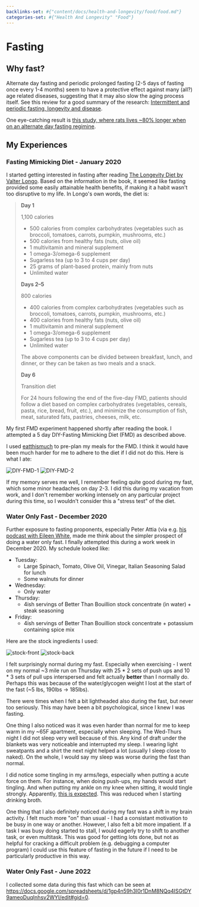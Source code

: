 ```yaml
---
backlinks-set: #{"content/docs/health-and-longevity/food/food.md"}
categories-set: #{"Health And Longevity" "Food"}
---
```

# Fasting

## Why fast?

Alternate day fasting and periodic prolonged fasting (2-5 days of fasting once
every 1-4 months) seem to have a protective effect against many (all?) age
related diseases, suggesting that it may also slow the aging process itself.
See this review for a good summary of the research: [Intermittent and periodic
fasting, longevity and
disease](https://www.nature.com/articles/s43587-020-00013-3).

One eye-catching result is [this study, where rats lives ~80% longer when on an
alternate day fasting regimine](https://pubmed.ncbi.nlm.nih.gov/7117847/).

## My Experiences

### Fasting Mimicking Diet - January 2020

I started getting interested in fasting after reading [The Longevity Diet by
Valter Longo](https://www.valterlongo.com/the-longevity-diet/).
Based on the information in the book, it seemed like fasting provided some
easily attainable health benefits, if making it a habit wasn't too disruptive to
my life.
In Longo's own words, the diet is:

> **Day 1**
> 
> 1,100 calories
> 
>  - 500 calories from complex carbohydrates (vegetables such as broccoli, tomatoes, carrots, pumpkin, mushrooms, etc.)
>  - 500 calories from healthy fats (nuts, olive oil)
>  - 1 multivitamin and mineral supplement
>  - 1 omega-3/omega-6 supplement
>  - Sugarless tea (up to 3 to 4 cups per day)
>  - 25 grams of plant-based protein, mainly from nuts
>  - Unlimited water
>
> **Days 2–5**
> 
> 800 calories
> 
>  - 400 calories from complex carbohydrates (vegetables such as broccoli, tomatoes, carrots, pumpkin, mushrooms, etc.)
>  - 400 calories from healthy fats (nuts, olive oil)
>  - 1 multivitamin and mineral supplement
>  - 1 omega-3/omega-6 supplement
>  - Sugarless tea (up to 3 to 4 cups per day)
>  - Unlimited water
>
> The above components can be divided between breakfast, lunch, and dinner, or they can be taken as two meals and a snack.
> 
> **Day 6**
> 
> Transition diet
> 
> For 24 hours following the end of the five-day FMD, patients should follow a
> diet based on complex carbohydrates (vegetables, cereals, pasta, rice, bread,
> fruit, etc.), and minimize the consumption of fish, meat, saturated fats,
> pastries, cheeses, milk, etc.

My first FMD experiment happened shortly after reading the book.
I attempted a 5 day DIY-Fasting Mimicking Diet (FMD) as described above.

I used [eatthismuch](https://www.eatthismuch.com/) to pre-plan my meals for the
FMD.  I think it would have been much harder for me to adhere to the diet if I
did not do this.  Here is what I ate:

![DIY-FMD-1](/docs/health-and-longevity/DIY-FMD-1.png)
![DIY-FMD-2](/docs/health-and-longevity/DIY-FMD-2.png)

If my memory serves me well, I remember feeling quite good during my fast,
which some minor headaches on day 2-3.  I did this during my vacation from
work, and I don't remember working intensely on any particular project during
this time, so I wouldn't consider this a "stress test" of the diet.


### Water Only Fast - December 2020

Further exposure to fasting proponents, especially Peter Attia (via e.g. [his
podcast with Eileen White](https://peterattiamd.com/eileenwhite/), made me
think about the simpler prospect of doing a water only fast.  I finally
attempted this during a work week in December 2020.  My schedule looked like:

 - Tuesday:
   - Large Spinach, Tomato, Olive Oil, Vinegar, Italian Seasoning Salad for lunch
   - Some walnuts for dinner
 - Wednesday:
   - Only water
 - Thursday:
   - 4ish servings of Better Than Bouillion stock concentrate (in water) +
     steak seasoning
 - Friday:
   - 4ish servings of Better Than Bouillion stock concentrate + potassium
     containing spice mix

Here are the stock ingredients I used:

![stock-front](/docs/health-and-longevity/stock-front.jpg)
![stock-back](/docs/health-and-longevity/stock-back.jpg)

I felt surprisingly normal during my fast.  Especially when exercising - I went
on my normal ~3 mile run on Thursday with 25 * 2 sets of push ups and 10 * 3
sets of pull ups interspersed and felt actually **better** than I normally do.
Perhaps this was because of the water/glycogen weight I lost at the start of
the fast (~5 lbs, 190lbs -> 185lbs).

There were times when I felt a bit lightheaded also during the fast, but never
too seriously.  This may have been a bit psychological, since I knew I was
fasting.

One thing I also noticed was it was even harder than normal for me to keep warm
in my ~65F apartment, especially when sleeping.  The Wed-Thurs night I did not
sleep very well because of this.  Any kind of draft under the blankets was very
noticeable and interrupted my sleep.  I wearing light sweatpants and a shirt
the next night helped a lot (usually I sleep close to naked).  On the whole, I
would say my sleep was worse during the fast than normal.

I did notice some tingling in my arms/legs, especially when putting a acute
force on them.  For instance, when doing push-ups, my hands would start
tingling.  And when putting my ankle on my knee when sitting, it would tingle
strongly.  Apparently, [this is
expected](https://www.theartofketo.com/tag/tingling-while-fasting/).  This was
reduced when I starting drinking broth.

One thing that I also definitely noticed during my fast was a shift in my
brain activity.  I felt much more "on" than usual - I had a consistant motivation
to be busy in one way or another.  However, I also felt a bit more impatient.
If a task I was busy doing started to stall, I would eagerly try to shift to
another task, or even multitask.  This was good for getting lots done, but not
as helpful for cracking a difficult problem (e.g. debugging a computer program)
I could use this feature of fasting in the future if I need to be particularly
productive in this way.

### Water Only Fast - June 2022

I collected some data during this fast which can be seen at
https://docs.google.com/spreadsheets/d/1gp4n59h3I0r1DnM8NQq4ISGtDY9ameoDuqInhsv2WYI/edit#gid=0.